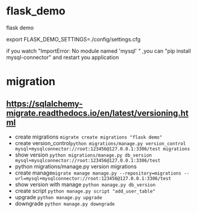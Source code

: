 # flask_demo

flask demo 

export FLASK_DEMO_SETTINGS=./config/settings.cfg

if you watch "ImportError: No module named 'mysql'
" ,you can "pip install mysql-connector" and restart you application

# migration
## https://sqlalchemy-migrate.readthedocs.io/en/latest/versioning.html
- create migrations  ```migrate create migrations "flask demo" ``` 
- create version_control```python migrations/manage.py version_control mysql+mysqlconnector://root:123456@127.0.0.1:3306/test migrations ```
- show version ```python migrations/manage.py db_version mysql+mysqlconnector://root:123456@127.0.0.1:3306/test ```
- python migrations/manage.py version migrations
- create manage```migrate manage manage.py --repository=migrations --url=mysql+mysqlconnector://root:123456@127.0.0.1:3306/test```
- show version with manage ```python manage.py db_version```
- create script ``python manage.py script "add_user_table"``
- upgrade ```python manage.py upgrade```
- downgrade ```python manage.py downgrade```

